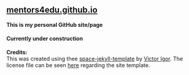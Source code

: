 ## [mentors4edu.github.io](https://mentors4edu.github.io/)

**This is my personal GitHub site/page**

#### Currently under construction

**Credits:**\
This was created using thee [space-jekyll-template](https://github.com/victorvoid/space-jekyll-template) by [Victor Igor](https://github.com/victorvoid). The license file can be seen [here](https://github.com/Mentors4EDU/mentors4edu.github.io/blob/master/LICENSE) regarding the site template.
